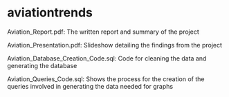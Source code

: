 # aviationtrends

Aviation_Report.pdf:
The written report and summary of the project

Aviation_Presentation.pdf:
Slideshow detailing the findings from the project

Aviation_Database_Creation_Code.sql:
Code for cleaning the data and generating the database

Aviation_Queries_Code.sql:
Shows the process for the creation of the queries involved in generating the data needed for graphs
